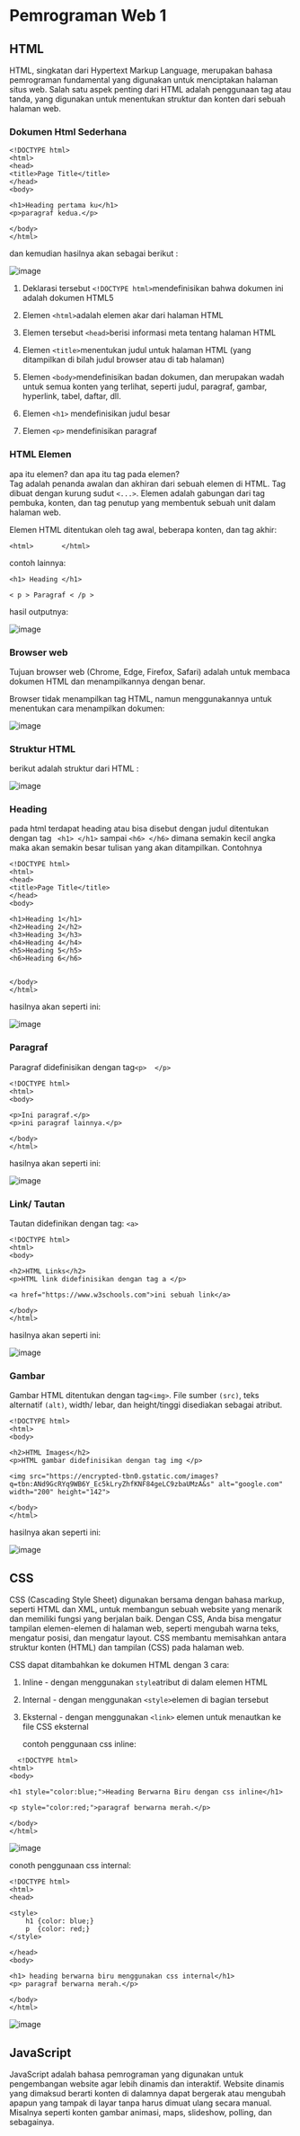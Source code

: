 # Pemrograman Web 1
## HTML 
HTML, singkatan dari Hypertext Markup Language, merupakan bahasa pemrograman fundamental yang digunakan untuk menciptakan halaman situs web. Salah satu aspek penting dari HTML adalah penggunaan tag atau tanda, yang digunakan untuk menentukan struktur dan konten dari sebuah halaman web.

### Dokumen Html Sederhana
```
<!DOCTYPE html>
<html>
<head>
<title>Page Title</title>
</head>
<body>

<h1>Heading pertama ku</h1>
<p>paragraf kedua.</p>

</body>
</html>
```

dan kemudian hasilnya akan sebagai berikut :

![image](https://github.com/RevanoAugustofa/Web1/assets/167878957/2cba2cd4-d162-4225-836d-51aec35e7e4f)


1. Deklarasi tersebut ```<!DOCTYPE html>```mendefinisikan bahwa dokumen ini adalah dokumen HTML5

2. Elemen ```<html>```adalah elemen akar dari halaman HTML

3. Elemen tersebut ```<head>```berisi informasi meta tentang halaman HTML

4. Elemen ```<title>```menentukan judul untuk halaman HTML (yang ditampilkan di bilah judul browser atau di tab halaman)

5. Elemen ```<body>```mendefinisikan badan dokumen, dan merupakan wadah untuk semua konten yang terlihat, seperti judul, paragraf, gambar, hyperlink, tabel, daftar, dll.

6. Elemen ```<h1>``` mendefinisikan judul besar

7. Elemen ```<p>``` mendefinisikan paragraf

### HTML Elemen
apa itu elemen? dan apa itu tag pada elemen?  
Tag adalah penanda awalan dan akhiran dari sebuah elemen di HTML. Tag dibuat dengan kurung sudut ```<...>```.
Elemen adalah gabungan dari tag pembuka, konten, dan tag penutup yang membentuk sebuah unit dalam halaman web.

Elemen HTML ditentukan oleh tag awal, beberapa konten, dan tag akhir:

```<html>       </html>```

contoh lainnya:

```<h1> Heading </h1>​​```

```< p > Paragraf < /p >```

hasil outputnya:

![image](https://github.com/RevanoAugustofa/Pemrograman-Web-1/assets/167878957/aa73f637-9f25-4898-812c-011e2bcaa5dc)

### Browser web

Tujuan browser web (Chrome, Edge, Firefox, Safari) adalah untuk membaca dokumen HTML dan menampilkannya dengan benar.

Browser tidak menampilkan tag HTML, namun menggunakannya untuk menentukan cara menampilkan dokumen:

![image](https://github.com/RevanoAugustofa/Pemrograman-Web-1/assets/167878957/50d766e4-c44f-4e48-9c7d-7c540b26ad00)

### Struktur HTML

berikut adalah struktur dari HTML :

![image](https://github.com/RevanoAugustofa/Pemrograman-Web-1/assets/167878957/5815c769-e52c-487a-9f00-0701f4fbe7d9)

### Heading

pada html terdapat heading atau bisa disebut dengan judul ditentukan dengan tag ``` <h1> </h1>``` sampai ```<h6> </h6>``` dimana semakin kecil angka maka akan semakin besar tulisan yang akan ditampilkan. Contohnya 

```
<!DOCTYPE html>
<html>
<head>
<title>Page Title</title>
</head>
<body>

<h1>Heading 1</h1>
<h2>Heading 2</h2>
<h3>Heading 3</h3>
<h4>Heading 4</h4>
<h5>Heading 5</h5>
<h6>Heading 6</h6>


</body>
</html>
```

hasilnya akan seperti ini:

![image](https://github.com/RevanoAugustofa/Web1/assets/167878957/9afb72a4-88e3-4c18-b265-f38ed9d0012c)

### Paragraf

Paragraf didefinisikan dengan tag```<p>  </p> ```

```
<!DOCTYPE html>
<html>
<body>

<p>Ini paragraf.</p>
<p>ini paragraf lainnya.</p>

</body>
</html>
```

hasilnya akan seperti ini:

![image](https://github.com/RevanoAugustofa/Web1/assets/167878957/0dfd7332-f1c5-4b04-9302-fc93f8298fa2)

### Link/ Tautan

Tautan didefinikan dengan tag: ```<a>```

```
<!DOCTYPE html>
<html>
<body>

<h2>HTML Links</h2>
<p>HTML link didefinisikan dengan tag a </p>

<a href="https://www.w3schools.com">ini sebuah link</a>

</body>
</html>

```

hasilnya akan seperti ini:

![image](https://github.com/RevanoAugustofa/Web1/assets/167878957/e48ada9a-9acd-412a-87a5-9bb679d0c5d0)

### Gambar

Gambar HTML ditentukan dengan tag```<img>```. File sumber ```(src)```, teks alternatif ```(alt)```, width/ lebar, dan height/tinggi disediakan sebagai atribut.

```
<!DOCTYPE html>
<html>
<body>

<h2>HTML Images</h2>
<p>HTML gambar didefinisikan dengan tag img </p>

<img src="https://encrypted-tbn0.gstatic.com/images?q=tbn:ANd9GcRYq9WB6Y_Ec5kLryZhfKNF84geLC9zbaUMzA&s" alt="google.com" width="200" height="142">

</body>
</html>
```

hasilnya akan seperti ini:

![image](https://github.com/RevanoAugustofa/Web1/assets/167878957/34413b5f-c36a-4046-8351-308b634eafb5)

## CSS

CSS (Cascading Style Sheet) digunakan bersama dengan bahasa markup, seperti HTML dan XML, untuk membangun sebuah website yang menarik dan memiliki fungsi yang berjalan baik.
Dengan CSS, Anda bisa mengatur tampilan elemen-elemen di halaman web, seperti mengubah warna teks, mengatur posisi, dan mengatur layout.
CSS membantu memisahkan antara struktur konten (HTML) dan tampilan (CSS) pada halaman web.

CSS dapat ditambahkan ke dokumen HTML dengan 3 cara:

1. Inline - dengan menggunakan ```style```atribut di dalam elemen HTML
2. Internal - dengan menggunakan ```<style>```elemen di <head>bagian tersebut
3. Eksternal - dengan menggunakan ```<link>``` elemen untuk menautkan ke file CSS eksternal

   contoh penggunaan css inline:
 ```
   <!DOCTYPE html>
<html>
<body>

<h1 style="color:blue;">Heading Berwarna Biru dengan css inline</h1>

<p style="color:red;">paragraf berwarna merah.</p>

</body>
</html>

 ```
![image](https://github.com/RevanoAugustofa/Web1/assets/167878957/1d6f9103-d6a2-4daf-b58d-d9cdd8be13a9)

conoth penggunaan css internal:

```
<!DOCTYPE html>
<html>
<head>

<style>
	h1 {color: blue;}
	p  {color: red;}
</style>

</head>
<body>

<h1> heading berwarna biru menggunakan css internal</h1>
<p> paragraf berwarna merah.</p>

</body>
</html>

```
![image](https://github.com/RevanoAugustofa/Web1/assets/167878957/7d340b45-89cf-4c2a-9d26-9a84e16f91a1)





## JavaScript

JavaScript adalah bahasa pemrograman yang digunakan untuk pengembangan website agar lebih dinamis dan interaktif. Website dinamis yang dimaksud berarti konten di dalamnya dapat bergerak atau mengubah apapun yang tampak di layar tanpa harus dimuat ulang secara manual. Misalnya seperti konten gambar animasi, maps, slideshow, polling, dan sebagainya.
